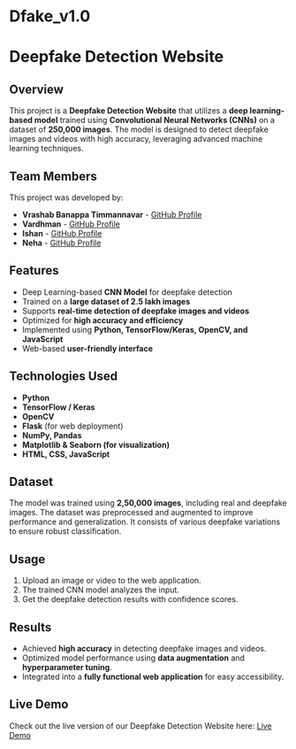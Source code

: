 # Dfake_v1.0
# Deepfake Detection Website

## Overview

This project is a **Deepfake Detection Website** that utilizes a **deep learning-based model** trained using **Convolutional Neural Networks (CNNs)** on a dataset of **250,000 images**. The model is designed to detect deepfake images and videos with high accuracy, leveraging advanced machine learning techniques.

## Team Members

This project was developed by:

- **Vrashab Banappa Timmannavar** - [GitHub Profile](https://github.com/vrashab-dev)
- **Vardhman** - [GitHub Profile](#)
- **Ishan** - [GitHub Profile](#)
- **Neha** - [GitHub Profile](#)

## Features

- Deep Learning-based **CNN Model** for deepfake detection
- Trained on a **large dataset of 2.5 lakh images**
- Supports **real-time detection of deepfake images and videos**
- Optimized for **high accuracy and efficiency**
- Implemented using **Python, TensorFlow/Keras, OpenCV, and JavaScript**
- Web-based **user-friendly interface**

## Technologies Used

- **Python**
- **TensorFlow / Keras**
- **OpenCV**
- **Flask** (for web deployment)
- **NumPy, Pandas**
- **Matplotlib & Seaborn (for visualization)**
- **HTML, CSS, JavaScript** 

## Dataset

The model was trained using **2,50,000 images**, including real and deepfake images. The dataset was preprocessed and augmented to improve performance and generalization. It consists of various deepfake variations to ensure robust classification.


## Usage

1. Upload an image or video to the web application.
2. The trained CNN model analyzes the input.
3. Get the deepfake detection results with confidence scores.

## Results

- Achieved **high accuracy** in detecting deepfake images and videos.
- Optimized model performance using **data augmentation** and **hyperparameter tuning**.
- Integrated into a **fully functional web application** for easy accessibility.

## Live Demo

Check out the live version of our Deepfake Detection Website here: [Live Demo](#dfake.pages.dev)

